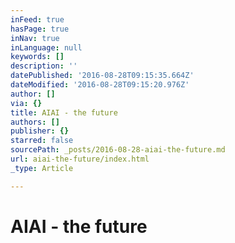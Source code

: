 ```yaml
---
inFeed: true
hasPage: true
inNav: true
inLanguage: null
keywords: []
description: ''
datePublished: '2016-08-28T09:15:35.664Z'
dateModified: '2016-08-28T09:15:20.976Z'
author: []
via: {}
title: AIAI - the future
authors: []
publisher: {}
starred: false
sourcePath: _posts/2016-08-28-aiai-the-future.md
url: aiai-the-future/index.html
_type: Article

---
```

# AIAI - the future